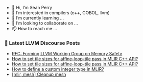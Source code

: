 - 👋 Hi, I’m Sean Perry
- 👀 I’m interested in compilers (c++, COBOL, llvm)
- 🌱 I’m currently learning ...
- 💞️ I’m looking to collaborate on ...
- 📫 How to reach me ...

<!---
s66perry/s66perry is a ✨ special ✨ repository because its `README.md` (this file) appears on your GitHub profile.
You can click the Preview link to take a look at your changes.
--->
### 📕 Latest LLVM Discourse Posts

<!-- DISCOURSE-LLVM:START -->
- [RFC: Forming LLVM Working Group on Memory Safety](https://discourse.llvm.org/t/rfc-forming-llvm-working-group-on-memory-safety/84434?page=2#post_29)
- [How to set tile sizes for affine-loop-tile pass in MLIR C++ API?](https://discourse.llvm.org/t/how-to-set-tile-sizes-for-affine-loop-tile-pass-in-mlir-c-api/87091#post_3)
- [How to set tile sizes for affine-loop-tile pass in MLIR C++ API?](https://discourse.llvm.org/t/how-to-set-tile-sizes-for-affine-loop-tile-pass-in-mlir-c-api/87091#post_2)
- [How to define a custom integer type in MLIR?](https://discourse.llvm.org/t/how-to-define-a-custom-integer-type-in-mlir/74062?page=2#post_29)
- [[mlir, mesh] Cleanup mesh](https://discourse.llvm.org/t/mlir-mesh-cleanup-mesh/87053#post_2)
<!-- DISCOURSE-LLVM:END -->
